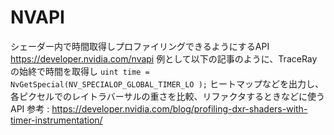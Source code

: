 
# NVAPI
シェーダー内で時間取得しプロファイリングできるようにするAPI
https://developer.nvidia.com/nvapi
例として以下の記事のように、TraceRayの始終で時間を取得し
`uint time = NvGetSpecial(NV_SPECIALOP_GLOBAL_TIMER_LO );`
ヒートマップなどを出力し、各ピクセルでのレイトラバーサルの重さを比較、リファクタするときなどに使うAPI
参考 : https://developer.nvidia.com/blog/profiling-dxr-shaders-with-timer-instrumentation/


<!--stackedit_data:
eyJoaXN0b3J5IjpbLTE3OTY0NDQyMTIsLTk0NTg5NDc0NCw3Mz
A5OTgxMTZdfQ==
-->